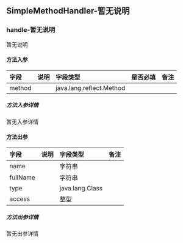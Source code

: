 ## SimpleMethodHandler-暂无说明



### handle-暂无说明

暂无说明

#### 方法入参

| 字段 | 说明 | 字段类型 | 是否必填 | 备注 |
|:---|:---|:---|:---|:----|
| method |  | java.lang.reflect.Method |  |  |

##### 方法入参详情

暂无入参详情

#### 方法出参

| 字段 | 说明 | 字段类型 | 备注 |
|:---|:---|:---|:---|
| name |  | 字符串 |   |
| fullName |  | 字符串 |   |
| type |  | java.lang.Class |   |
| access |  | 整型 |   |

##### 方法出参详情

暂无出参详情




